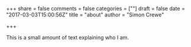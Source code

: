 +++
share = false
comments = false
categories = [""]
draft = false
date = "2017-03-03T15:00:56Z"
title = "about"
author = "Simon Crewe"

+++

This is a small amount of text explaining who I am.
